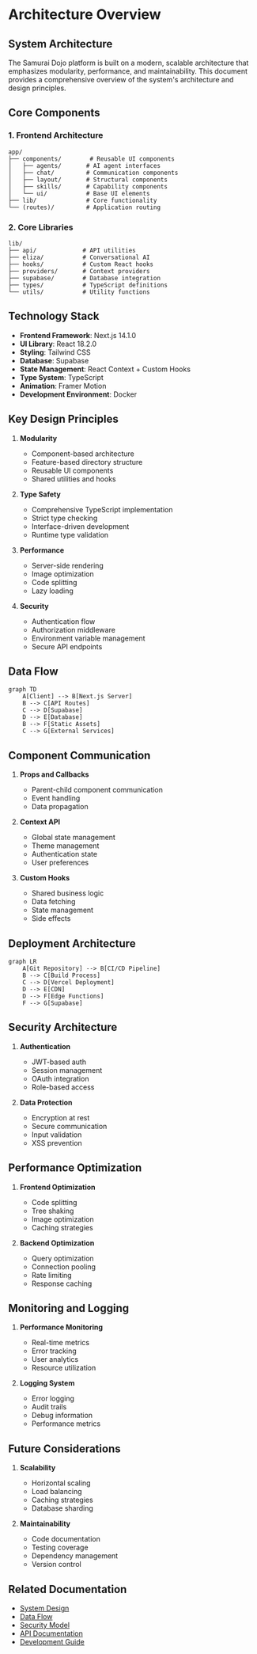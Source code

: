 # Architecture Overview

## System Architecture

The Samurai Dojo platform is built on a modern, scalable architecture that emphasizes modularity, performance, and maintainability. This document provides a comprehensive overview of the system's architecture and design principles.

## Core Components

### 1. Frontend Architecture
```
app/
├── components/        # Reusable UI components
│   ├── agents/       # AI agent interfaces
│   ├── chat/         # Communication components
│   ├── layout/       # Structural components
│   ├── skills/       # Capability components
│   └── ui/           # Base UI elements
├── lib/              # Core functionality
└── (routes)/         # Application routing
```

### 2. Core Libraries
```
lib/
├── api/             # API utilities
├── eliza/           # Conversational AI
├── hooks/           # Custom React hooks
├── providers/       # Context providers
├── supabase/        # Database integration
├── types/           # TypeScript definitions
└── utils/           # Utility functions
```

## Technology Stack

- **Frontend Framework**: Next.js 14.1.0
- **UI Library**: React 18.2.0
- **Styling**: Tailwind CSS
- **Database**: Supabase
- **State Management**: React Context + Custom Hooks
- **Type System**: TypeScript
- **Animation**: Framer Motion
- **Development Environment**: Docker

## Key Design Principles

1. **Modularity**
   - Component-based architecture
   - Feature-based directory structure
   - Reusable UI components
   - Shared utilities and hooks

2. **Type Safety**
   - Comprehensive TypeScript implementation
   - Strict type checking
   - Interface-driven development
   - Runtime type validation

3. **Performance**
   - Server-side rendering
   - Image optimization
   - Code splitting
   - Lazy loading

4. **Security**
   - Authentication flow
   - Authorization middleware
   - Environment variable management
   - Secure API endpoints

## Data Flow

```mermaid
graph TD
    A[Client] --> B[Next.js Server]
    B --> C[API Routes]
    C --> D[Supabase]
    D --> E[Database]
    B --> F[Static Assets]
    C --> G[External Services]
```

## Component Communication

1. **Props and Callbacks**
   - Parent-child component communication
   - Event handling
   - Data propagation

2. **Context API**
   - Global state management
   - Theme management
   - Authentication state
   - User preferences

3. **Custom Hooks**
   - Shared business logic
   - Data fetching
   - State management
   - Side effects

## Deployment Architecture

```mermaid
graph LR
    A[Git Repository] --> B[CI/CD Pipeline]
    B --> C[Build Process]
    C --> D[Vercel Deployment]
    D --> E[CDN]
    D --> F[Edge Functions]
    F --> G[Supabase]
```

## Security Architecture

1. **Authentication**
   - JWT-based auth
   - Session management
   - OAuth integration
   - Role-based access

2. **Data Protection**
   - Encryption at rest
   - Secure communication
   - Input validation
   - XSS prevention

## Performance Optimization

1. **Frontend Optimization**
   - Code splitting
   - Tree shaking
   - Image optimization
   - Caching strategies

2. **Backend Optimization**
   - Query optimization
   - Connection pooling
   - Rate limiting
   - Response caching

## Monitoring and Logging

1. **Performance Monitoring**
   - Real-time metrics
   - Error tracking
   - User analytics
   - Resource utilization

2. **Logging System**
   - Error logging
   - Audit trails
   - Debug information
   - Performance metrics

## Future Considerations

1. **Scalability**
   - Horizontal scaling
   - Load balancing
   - Caching strategies
   - Database sharding

2. **Maintainability**
   - Code documentation
   - Testing coverage
   - Dependency management
   - Version control

## Related Documentation

- [System Design](./system-design.md)
- [Data Flow](./data-flow.md)
- [Security Model](./security.md)
- [API Documentation](../api/README.md)
- [Development Guide](../development/README.md) 